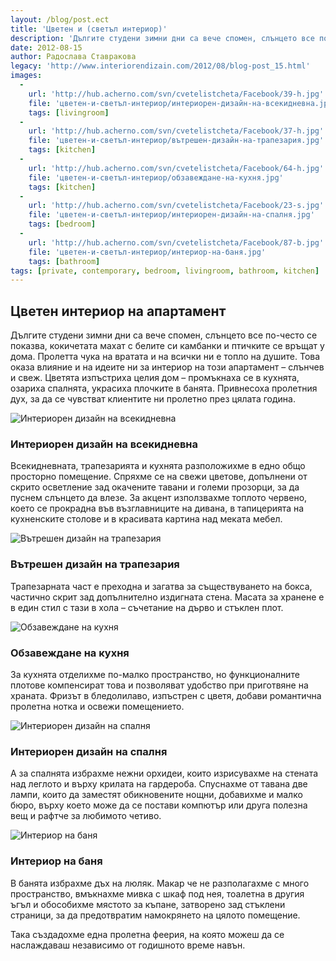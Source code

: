 ```yaml
---
layout: /blog/post.ect
title: 'Цветен и (светъл интериор)'
description: 'Дългите студени зимни дни са вече спомен, слънцето все по-често се показва, кокичетата махат с белите си камбанки и птичките се връщат у дома. Пролетта чука на вратата и на всички ни е топло на душите. Това оказа влияние и на идеите ни за интериор на този апартамент – слънчев и свеж.'
date: 2012-08-15
author: Радослава Ставракова
legacy: 'http://www.interiorendizain.com/2012/08/blog-post_15.html'
images:
  -
    url: 'http://hub.acherno.com/svn/cvetelistcheta/Facebook/39-h.jpg'
    file: 'цветен-и-светъл-интериор/интериорен-дизайн-на-всекидневна.jpg'
    tags: [livingroom]
  -
    url: 'http://hub.acherno.com/svn/cvetelistcheta/Facebook/37-h.jpg'
    file: 'цветен-и-светъл-интериор/вътрешен-дизайн-на-трапезария.jpg'
    tags: [kitchen]
  -
    url: 'http://hub.acherno.com/svn/cvetelistcheta/Facebook/64-h.jpg'
    file: 'цветен-и-светъл-интериор/обзавеждане-на-кухня.jpg'
    tags: [kitchen]
  -
    url: 'http://hub.acherno.com/svn/cvetelistcheta/Facebook/23-s.jpg'
    file: 'цветен-и-светъл-интериор/интериорен-дизайн-на-спалня.jpg'
    tags: [bedroom]
  -
    url: 'http://hub.acherno.com/svn/cvetelistcheta/Facebook/87-b.jpg'
    file: 'цветен-и-светъл-интериор/интериор-на-баня.jpg'
    tags: [bathroom]
tags: [private, contemporary, bedroom, livingroom, bathroom, kitchen]
---
```

## **Цветен интериор** на апартамент
Дългите студени зимни дни са вече спомен, слънцето все по-често се показва, кокичетата махат с белите си камбанки и птичките се връщат у дома. Пролетта чука на вратата и на всички ни е топло на душите. Това оказа влияние и на идеите ни за интериор на този апартамент – слънчев и свеж. Цветята изпъстриха целия дом – промъкнаха се в кухнята, озариха спалнята, украсиха плочките в банята. Привнесоха пролетния дух, за да се чувстват клиентите ни пролетно през цялата година.

![Интериорен дизайн на всекидневна](цветен-и-светъл-интериор/интериорен-дизайн-на-всекидневна.jpg)
### Интериорен дизайн на **всекидневна**

Всекидневната, трапезарията и кухнята разположихме в едно общо просторно помещение. Спряхме се на свежи цветове, допълнени от скрито осветление зад окачените тавани и големи прозорци, за да пуснем слънцето да влезе. За акцент използвахме топлото червено, което се прокрадна във възглавниците на дивана, в тапицерията на кухненските столове и в красивата картина над меката мебел.

![Вътрешен дизайн на трапезария](цветен-и-светъл-интериор/вътрешен-дизайн-на-трапезария.jpg)
### Вътрешен дизайн на **трапезария**

Трапезарната част е преходна и загатва за съществуването на бокса, частично скрит зад допълнително издигната стена. Масата за хранене е в един стил с тази в хола – съчетание на дърво и стъклен плот.

![Обзавеждане на кухня](цветен-и-светъл-интериор/обзавеждане-на-кухня.jpg)
### Обзавеждане на **кухня**

За кухнята отделихме по-малко пространство, но функционалните плотове компенсират това и позволяват удобство при приготвяне на храната. Фризът в бледолилаво, изпъстрен с цветя, добави романтична пролетна нотка и освежи помещението.

![Интериорен дизайн на спалня](цветен-и-светъл-интериор/интериорен-дизайн-на-спалня.jpg)
### Интериорен дизайн на **спалня**

А за спалнята избрахме нежни орхидеи, които изрисувахме на стената над леглото и върху крилата на гардероба. Спуснахме от тавана две лампи, които да заместят обикновените нощни, добавихме и малко бюро, върху което може да се постави компютър или друга полезна вещ и рафтче за любимото четиво.

![Интериор на баня](цветен-и-светъл-интериор/интериор-на-баня.jpg)
### Интериор на **баня**

В банята избрахме дъх на люляк. Макар че не разполагахме с много пространство, вмъкнахме мивка с шкаф под нея, тоалетна в другия ъгъл и обособихме мястото за къпане, затворено зад стъклени страници, за да предотвратим намокрянето на цялото помещение.

Така създадохме една пролетна феерия, на която можеш да се наслаждаваш независимо от годишното време навън.